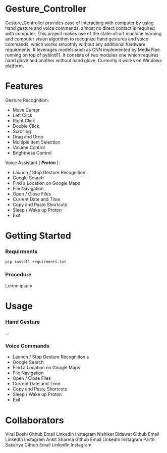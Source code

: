 # Gesture_Controller

Gesture_Controller provides ease of interacting with computer by using hand gesture and voice commands, almost no direct contact is required with computer.
This project makes use of the state-of-art machine learning and computer vision algorithm to recognize hand gestures and voice commands, which works smoothly without any additional hardware requirments. It leverages models such as CNN implemented by MediaPipe running on top of pybind11.
It consists of two modules one which requires hand glove and another without hand glove.
Currently it works on Windows platform.

# Features

Gesture Recognition:
*  Move Cursor
*  Left Click
*  Right Click
*  Double Click
*  Scrolling
*  Drag and Drop
*  Multiple Item Selection
*  Volume Control
*  Brightness Control

Voice Assistant ( ***Proton*** ):
*  Launch / Stop  Gesture Recognition
*  Google Search
*  Find a Location on Google Maps
*  File Navigation
*  Open / Close Files
*  Current Date and Time
*  Copy and Paste Shortcuts
*  Sleep / Wake up Proton
*  Exit

# Getting Started
  ### Requirments
  ``` pip install requirments.txt ```
  ### Procedure
  Lorem ipsum





# Usage
  ### Hand Gesture
  ...
  ### Voice Commands
*  Launch / Stop  Gesture Recognition
```a```
*  Google Search
*  Find a Location on Google Maps
*  File Navigation
*  Open / Close Files
*  Current Date and Time
*  Copy and Paste Shortcuts
*  Sleep / Wake up Proton
*  Exit
  
# Collaborators
  Viral Doshi   Github  Email  LinkedIn  Instagram
  Nishiket Bidawat   Github  Email  LinkedIn  Instagram
  Ankit Sharma   Github  Email  LinkedIn  Instagram
  Parth Sakariya   Github  Email  LinkedIn  Instagram

